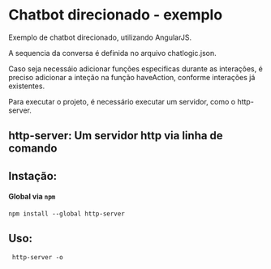 # Chatbot direcionado - exemplo
Exemplo de chatbot direcionado, utilizando AngularJS.

A sequencia da conversa é definida no arquivo chatlogic.json.

Caso seja necessáio adicionar funções especificas durante as interações, é preciso adicionar a inteção na função haveAction, conforme interações já existentes.

Para executar o projeto, é necessário executar um servidor, como o http-server.

## http-server: Um servidor http via linha de comando

## Instação:

#### Global via `npm`

    npm install --global http-server
## Uso:
     http-server -o
